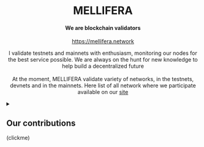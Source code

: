 <h1 align="center">MELLIFERA</h1>
<h4 align="center">We are blockchain validators</h4>
<p align="center"><a href="https://mellifera.network">https://mellifera.network</a></p>
<p align="center">
I validate testnets and mainnets with enthusiasm, monitoring our nodes for the best service possible. We are always on the hunt for new knowledge to help build a decentralized future
<br>
<br>
At the moment, MELLIFERA validate variety of networks, in the testnets, devnets and in the mainnets. Here list of all network where we participate available on our <a href="https://mellifera.network">site</a>
</p>
<details>
  <summary><h2>Our contributions</h2>(clickme)</summary>

  
### [COSMOS ECOSYSTEM](https://cosmos.network): 
 - Self hosted [Bot](https://github.com/MELLIFERA-Labs/janusbot) to easy vote in cosmos ecosystem
 - Bot that will help you convert one cosmos wallet address to another. [Bot](https://github.com/MELLIFERA-Labs/cosmovert)
### NAMADA 
  - NAMADA exporter for [Prometheus metrics](https://github.com/mellifera-labs/namada-exporter)
  - `Snapshot`, `RPC`, `API`, `gRPC`, `State Sync`, `Peer` available by [link](https://services.mellifera.network/Mainnet/Namada/API)
  - NAMADA Awesome webpage and https://githul.com/mellifera-labs/namada-awesome
  - IBC [viewer](https://ibc.namada-awesome.net) for NAMADA in development 
  - [PR](https://github.com/anoma/namada-interface/pull/491) for namada-interface
  - Multilang NAMADA [documentation](https://docs-multilang.namada-awesome.net) 
### [Lava Network](https://www.lavanet.xyz) 
  - Staking and Restaking https://lava-explorer.mellifera.network/
  - Cosmoshub spec champion and other specs contributor
  - `Snapshot`, `RPC`, `API`, `gRPC`, `State Sync`, `Peer` available by [link](https://services.mellifera.network/Mainnet/lava-network/api) 
  - Guide to migrating to vault address. [link](https://services.mellifera.network/testnets/lava-network/vault-migration)
  - Guide to run self hosted [Lava gateway](https://services.mellifera.network/testnets/lava-network/RPC_Consumer)
  - Developed Lava provider metric [exporter](https://github.com/mellifera-labs/lava-exporter) 
  - Participate in Lava developer champion [program](https://lavanet.notion.site/Lava-Developer-Champions-18595ddcc59c445a8ef204dcd9732a8f)
  - Integrate LavaSdk in vote [Bot](https://github.com/MELLIFERA-Labs/janusbot)
  - Participate in [Evmos](https://www.lavanet.xyz/blog/providers-guide-to-evmos-iprpc) and [Axelar](https://www.lavanet.xyz/blog/providers-guide-to-axelar-iprpc) NEAR,COSMOS, etc ipRPC program 

### [KYVE NETWORK](https://kyve.network/):
  - `Snapshot`, `RPC`, `API`, `gRPC`, `State Sync`, `Peer` available by [link](https://services.mellifera.network/Mainnet/kyve-network/api)
  - [Restake service](https://kyve-restake.mellifera.network) for protol nodes
  - There was developed a [telegram bot](https://t.me/kyvecheckerbot) for managing protocol nodes and delegations (testnet)
  - There was developed a [telegram bot](https://t.me/KyveProposals) for Kyve testnet proposals


<h4 align="center"><a href="https://kyve-restake.mellifera.network/delegate">STAKE KYVE WITH US</a></h4> 
  
### [ODIN PROTOCOL](https://odinprotocol.io):

There was developed a bot notifications about new proposals in ODIN protocol
 - [telegram bot](https://t.me/ODINproposals)
 - [discord bot]( https://discord.gg/cUXKyRq) in `voting proposal` branch
 - [PR](https://github.com/ODIN-PROTOCOL/odin-web/pull/55) Cosmostation wallet support in [odin-web](https://mainnet.odinprotocol.io)
 - [PR](https://github.com/ODIN-PROTOCOL/odin-web/pull/52) for ledger wallet support in [odin-web](https://mainnet.odinprotocol.io)

<h4 align="center"><a href="https://mainnet.odinprotocol.io/validators/odinvaloper1pfs42htt5w4d65rjt9cs283c2sre4tf3t4sfl7">STAKE ODIN WITH US</a></h4>

